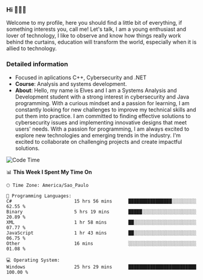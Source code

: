 


### Hi 🙋🏽‍♂️

Welcome to my profile, here you should find a little bit of everything, if something interests you, call me! Let's talk,
I am a young enthusiast and lover of technology, I like to observe and know how things really work behind the curtains, 
education will transform the world, especially when it is allied to technology.

### Detailed information
* Focused in aplications C++, Cybersecurity and .NET
* **Course**: Analysis and systems development.
* **About**: Hello, my name is Elves and I am a Systems Analysis and Development student with a strong interest in cybersecurity and Java programming. With a curious mindset and a passion for learning, I am constantly looking for new challenges to improve my technical skills and put them into practice. I am committed to finding effective solutions to cybersecurity issues and implementing innovative designs that meet users' needs. With a passion for programming, I am always excited to explore new technologies and emerging trends in the industry. I'm excited to collaborate on challenging projects and create impactful solutions.

<!--START_SECTION:waka-->
![Code Time](http://img.shields.io/badge/Code%20Time-168%20hrs%2053%20mins-blue)

📊 **This Week I Spent My Time On** 

```text
🕑︎ Time Zone: America/Sao_Paulo

💬 Programming Languages: 
C#                       15 hrs 56 mins      ████████████████░░░░░░░░░   62.55 % 
Binary                   5 hrs 19 mins       █████░░░░░░░░░░░░░░░░░░░░   20.89 % 
XML                      1 hr 58 mins        ██░░░░░░░░░░░░░░░░░░░░░░░   07.77 % 
JavaScript               1 hr 43 mins        ██░░░░░░░░░░░░░░░░░░░░░░░   06.75 % 
Other                    16 mins             ░░░░░░░░░░░░░░░░░░░░░░░░░   01.08 % 

💻 Operating System: 
Windows                  25 hrs 29 mins      █████████████████████████   100.00 % 
```


<!--END_SECTION:waka-->


